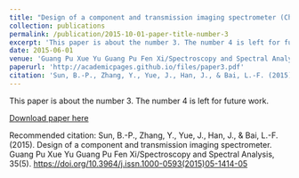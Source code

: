 ```yaml
---
title: "Design of a component and transmission imaging spectrometer (Chinese)"
collection: publications
permalink: /publication/2015-10-01-paper-title-number-3
excerpt: 'This paper is about the number 3. The number 4 is left for future work.'
date: 2015-06-01
venue: 'Guang Pu Xue Yu Guang Pu Fen Xi/Spectroscopy and Spectral Analysis'
paperurl: 'http://academicpages.github.io/files/paper3.pdf'
citation: 'Sun, B.-P., Zhang, Y., Yue, J., Han, J., & Bai, L.-F. (2015). Design of a component and transmission imaging spectrometer. Guang Pu Xue Yu Guang Pu Fen Xi/Spectroscopy and Spectral Analysis, 35(5). https://doi.org/10.3964/j.issn.1000-0593(2015)05-1414-05'
---
```

This paper is about the number 3. The number 4 is left for future work.

[Download paper here](http://academicpages.github.io/files/paper3.pdf)

Recommended citation: Sun, B.-P., Zhang, Y., Yue, J., Han, J., & Bai, L.-F. (2015). Design of a component and transmission imaging spectrometer. Guang Pu Xue Yu Guang Pu Fen Xi/Spectroscopy and Spectral Analysis, 35(5). https://doi.org/10.3964/j.issn.1000-0593(2015)05-1414-05
